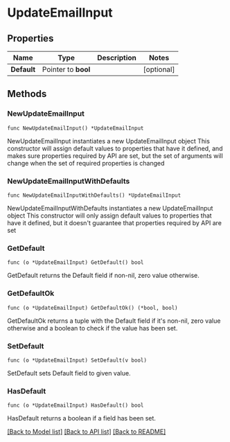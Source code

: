 # UpdateEmailInput

## Properties

Name | Type | Description | Notes
------------ | ------------- | ------------- | -------------
**Default** | Pointer to **bool** |  | [optional] 

## Methods

### NewUpdateEmailInput

`func NewUpdateEmailInput() *UpdateEmailInput`

NewUpdateEmailInput instantiates a new UpdateEmailInput object
This constructor will assign default values to properties that have it defined,
and makes sure properties required by API are set, but the set of arguments
will change when the set of required properties is changed

### NewUpdateEmailInputWithDefaults

`func NewUpdateEmailInputWithDefaults() *UpdateEmailInput`

NewUpdateEmailInputWithDefaults instantiates a new UpdateEmailInput object
This constructor will only assign default values to properties that have it defined,
but it doesn't guarantee that properties required by API are set

### GetDefault

`func (o *UpdateEmailInput) GetDefault() bool`

GetDefault returns the Default field if non-nil, zero value otherwise.

### GetDefaultOk

`func (o *UpdateEmailInput) GetDefaultOk() (*bool, bool)`

GetDefaultOk returns a tuple with the Default field if it's non-nil, zero value otherwise
and a boolean to check if the value has been set.

### SetDefault

`func (o *UpdateEmailInput) SetDefault(v bool)`

SetDefault sets Default field to given value.

### HasDefault

`func (o *UpdateEmailInput) HasDefault() bool`

HasDefault returns a boolean if a field has been set.


[[Back to Model list]](../README.md#documentation-for-models) [[Back to API list]](../README.md#documentation-for-api-endpoints) [[Back to README]](../README.md)


